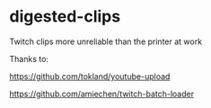 # digested-clips
Twitch clips more unreliable than the printer at work

Thanks to:

https://github.com/tokland/youtube-upload

https://github.com/amiechen/twitch-batch-loader
